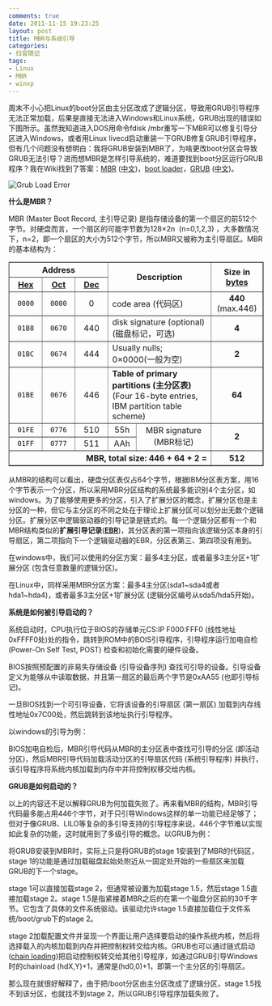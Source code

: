 ```yaml
---
comments: true
date: 2011-11-15 19:23:25
layout: post
title: MBR与系统引导
categories:
- 扫盲随记
tags:
- Linux
- MBR
- winxp
---
```


周末不小心把Linux的boot分区由主分区改成了逻辑分区，导致用GRUB引导程序无法正常加载，后果是直接无法进入Windows和Linux系统，GRUB出现的错误如下图所示。虽然我知道进入DOS用命令fdisk /mbr重写一下MBR可以修复引导分区进入Windows，或者用Linux livecd启动重装一下GRUB修复GRUB引导程序，但有几个问题没有想明白：我将GRUB安装到MBR了，为啥更改boot分区会导致GRUB无法引导？进而想MBR是怎样引导系统的，难道要找到boot分区运行GRUB程序？我在Wiki找到了答案：[MBR](http://en.wikipedia.org/wiki/Master_boot_record) ([中文](http://zh.wikipedia.org/zh-cn/MBR))，[boot loader](http://en.wikipedia.org/wiki/Boot_loader#Boot_loader)，[GRUB](http://en.wikipedia.org/wiki/GNU_GRUB) ([中文](http://zh.wikipedia.org/wiki/GNU_GRUB))。
<!-- more -->
![Grub Load Error](http://farm9.staticflickr.com/8361/8325122410_0202a5b1b1_o.jpg)

**什么是MBR？**

MBR (Master Boot Record, 主引导记录) 是指存储设备的第一个扇区的前512个字节。对硬盘而言，一个扇区的可能字节数为128×2n  (n=0,1,2,3) ，大多数情况下，n=2，即一个扇区的大小为512个字节，所以MBR又被称为主引导扇区。MBR的基本结构为：

<table class="aligncenter" style="margin-left: auto; margin-right: auto;" border="1">
<tr>
<th colspan="3">Address</th>
<th style="vertical-align: middle;" rowspan="2" colspan="2">Description</th>
<th style="vertical-align: middle;" rowspan="2">Size in <a title="Byte" href="http://en.wikipedia.org/wiki/Byte" target="_blank">bytes</a></th>
</tr>
<tr>
<th style="width: 3em;"><a title="Hexadecimal" href="http://en.wikipedia.org/wiki/Hexadecimal" target="_blank">Hex</a></th>
<th style="width: 3em;"><a title="Octal" href="http://en.wikipedia.org/wiki/Octal" target="_blank">Oct</a></th>
<th style="width: 3em;"><a title="Decimal" href="http://en.wikipedia.org/wiki/Decimal" target="_blank">Dec</a></th>
</tr>
<tr>
<td style="text-align: center;"><code>0000</code></td>
<td style="text-align: center;"><code>0000</code></td>
<td style="text-align: center;">0</td>
<td colspan="2">code area (代码区)</td>
<td style="text-align: center;"><strong>440</strong></br>(max.446)</td>
</tr>
<tr>
<td style="text-align: center;"><code>01B8</code></td>
<td style="text-align: center;"><code>0670</code></td>
<td style="text-align: center;">440</td>
<td colspan="2">disk signature (optional) (磁盘标记，可选)</td>
<td style="text-align: center;"><strong>4</strong></td>
</tr>
<tr>
<td style="text-align: center;"><code>01BC</code></td>
<td style="text-align: center;"><code>0674</code></td>
<td style="text-align: center;">444</td>
<td colspan="2">Usually nulls; 0&#215;0000(一般为空)</td>
<td style="text-align: center;"><strong>2</strong></td>
</tr>
<tr>
<td style="text-align: center;"><code>01BE</code></td>
<td style="text-align: center;"><code>0676</code></td>
<td style="text-align: center;">446</td>
<td colspan="2"><strong>Table of primary partitions (主分区表)</strong></br>(Four 16-byte entries, IBM partition table scheme)</td>
<td style="text-align: center;"><strong>64</strong></td>
</tr>
<tr>
<td style="text-align: center;"><code>01FE</code></td>
<td style="text-align: center;"><code>0776</code></td>
<td style="text-align: center;">510</td>
<td style="text-align: center;">55h</td>
<td style="vertical-align: middle; text-align: center;" rowspan="2">MBR signature (MBR标记)</td>
<td style="text-align: center;" rowspan="2"><strong>2</strong></td>
</tr>
<tr>
<td style="text-align: center;"><code>01FF</code></td>
<td style="text-align: center;"><code>0777</code></td>
<td style="text-align: center;">511</td>
<td style="text-align: center;">AAh</td>
</tr>
<tr>
<th style="text-align: right;" colspan="5">MBR, total size: 446 + 64 + 2 =</th>
<th style="text-align: center;">512</th>
</tr>
</table>

从MBR的结构可以看出，硬盘分区表仅占64个字节，根据IBM分区表方案，用16个字节表示一个分区，所以采用MBR分区结构的系统最多能识别4个主分区，如windows。为了能够使用更多的分区，引入了扩展分区的概念，扩展分区也是主分区的一种，但它与主分区的不同之处在于理论上扩展分区可以划分出无数个逻辑分区。扩展分区中逻辑驱动器的引导记录是链式的。每一个逻辑分区都有一个和MBR结构类似的**扩展引导记录**(**[EBR](http://en.wikipedia.org/wiki/Extended_boot_record)**)，其分区表的第一项指向该逻辑分区本身的引导扇区，第二项指向下一个逻辑驱动器的EBR，分区表第三、第四项没有用到。

在windows中，我们可以使用的分区方案：最多4主分区，或者最多3主分区+1扩展分区 (包含任意数量的逻辑分区)。

在Linux中，同样采用MBR分区方案：最多4主分区(sda1~sda4或者hda1~hda4)，或者最多3主分区+1扩展分区 (逻辑分区编号从sda5/hda5开始)。

**系统是如何被引导启动的？**

系统启动时，CPU执行位于BIOS的存储单元CS:IP F000:FFF0 (线性地址0xFFFF0处)处的指令，跳转到ROM中的BOIS引导程序，引导程序运行加电自检(Power-On Self Test, POST) 检查和初始化需要的硬件设备。

BIOS按照预配置的非易失存储设备 (引导设备序列) 查找可引导的设备。引导设备定义为能够从中读取数据，并且第一扇区的最后两个字节是0xAA55 (也即引导标记)。

一旦BIOS找到一个可引导设备，它将该设备的引导扇区 (第一扇区) 加载到内存线性地址0x7C00处，然后跳转到该地址执行引导程序。

以windows的引导为例：

BIOS加电自检后，MBR引导代码从MBR的主分区表中查找可引导的分区 (即活动分区)，然后MBR引导代码加载活动分区的引导扇区代码 (系统引导程序) 并执行，该引导程序将系统内核加载到内存中并将控制权移交给内核。

**GRUB是如何启动的？**

以上的内容还不足以解释GRUB为何加载失败了。再来看MBR的结构，MBR引导代码最多能占用446个字节，对于只引导Windows这样的单一功能已经足够了；但对于像GRUB、LILO等复杂的多引导支持的引导程序来说，446个字节难以实现如此复杂的功能，这时就用到了多级引导的概念。以GRUB为例：

将GRUB安装到MBR时，实际上只是将GRUB的stage 1安装到了MBR的代码区，stage 1的功能是通过加载磁盘起始处附近从一固定处开始的一些扇区来加载GRUB的下一个stage。

stage 1可以直接加载stage 2，但通常被设置为加载stage 1.5，然后stage 1.5直接加载stage 2。stage 1.5是指紧接着MBR之后的在第一个磁盘分区前的30千字节。它包含了具体的文件系统驱动。该驱动允许stage 1.5直接加载位于文件系统/boot/grub下的stage 2。

stage 2加载配置文件并呈现一个界面让用户选择要启动的操作系统内核，然后将选择载入的内核加载到内存并把控制权转交给内核。GRUB也可以通过链式启动([chain loading](http://en.wikipedia.org/wiki/Chain_loading))把启动控制权转交给其他引导程序，如通过GRUB引导Windows时的chainload (hdX,Y)+1，通常是(hd0,0)+1，即第一个主分区的引导扇区。

那么现在就很好解释了，由于把/boot分区由主分区改成了逻辑分区，stage 1.5找不到该分区，也就找不到stage 2，所以GRUB引导程序加载失败了。
